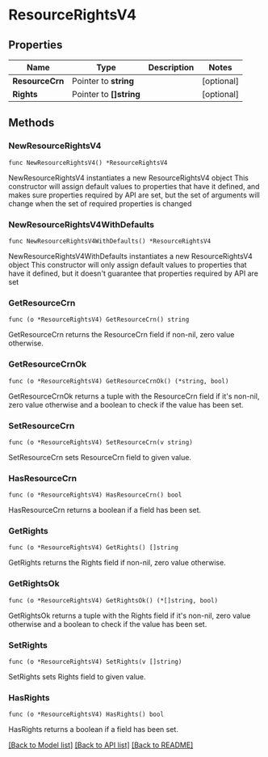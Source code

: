 # ResourceRightsV4

## Properties

Name | Type | Description | Notes
------------ | ------------- | ------------- | -------------
**ResourceCrn** | Pointer to **string** |  | [optional] 
**Rights** | Pointer to **[]string** |  | [optional] 

## Methods

### NewResourceRightsV4

`func NewResourceRightsV4() *ResourceRightsV4`

NewResourceRightsV4 instantiates a new ResourceRightsV4 object
This constructor will assign default values to properties that have it defined,
and makes sure properties required by API are set, but the set of arguments
will change when the set of required properties is changed

### NewResourceRightsV4WithDefaults

`func NewResourceRightsV4WithDefaults() *ResourceRightsV4`

NewResourceRightsV4WithDefaults instantiates a new ResourceRightsV4 object
This constructor will only assign default values to properties that have it defined,
but it doesn't guarantee that properties required by API are set

### GetResourceCrn

`func (o *ResourceRightsV4) GetResourceCrn() string`

GetResourceCrn returns the ResourceCrn field if non-nil, zero value otherwise.

### GetResourceCrnOk

`func (o *ResourceRightsV4) GetResourceCrnOk() (*string, bool)`

GetResourceCrnOk returns a tuple with the ResourceCrn field if it's non-nil, zero value otherwise
and a boolean to check if the value has been set.

### SetResourceCrn

`func (o *ResourceRightsV4) SetResourceCrn(v string)`

SetResourceCrn sets ResourceCrn field to given value.

### HasResourceCrn

`func (o *ResourceRightsV4) HasResourceCrn() bool`

HasResourceCrn returns a boolean if a field has been set.

### GetRights

`func (o *ResourceRightsV4) GetRights() []string`

GetRights returns the Rights field if non-nil, zero value otherwise.

### GetRightsOk

`func (o *ResourceRightsV4) GetRightsOk() (*[]string, bool)`

GetRightsOk returns a tuple with the Rights field if it's non-nil, zero value otherwise
and a boolean to check if the value has been set.

### SetRights

`func (o *ResourceRightsV4) SetRights(v []string)`

SetRights sets Rights field to given value.

### HasRights

`func (o *ResourceRightsV4) HasRights() bool`

HasRights returns a boolean if a field has been set.


[[Back to Model list]](../README.md#documentation-for-models) [[Back to API list]](../README.md#documentation-for-api-endpoints) [[Back to README]](../README.md)



